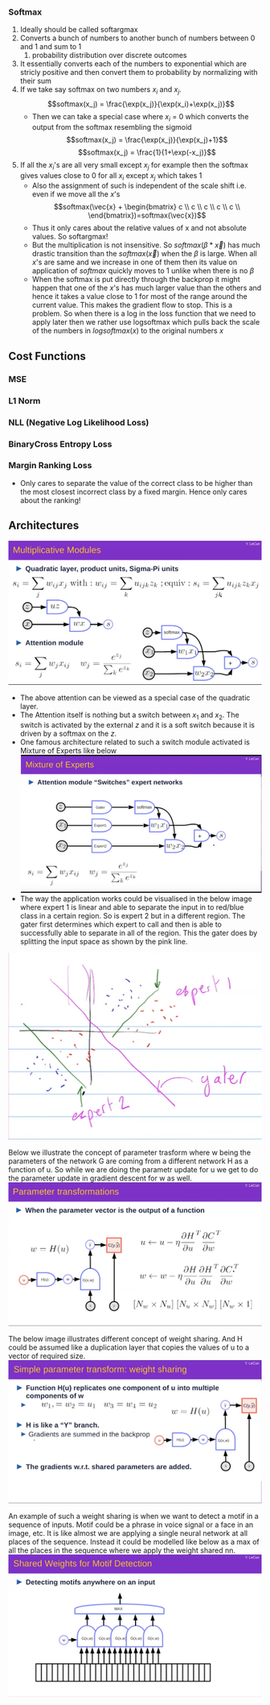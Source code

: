 ### Softmax
1. Ideally should be called softargmax
2. Converts a bunch of numbers to another bunch of numbers between 0 and 1 and sum to 1
	1. probability distribution over discrete outcomes
3. It essentially converts each of the numbers to exponential which are stricly positive and then convert them to probability by normalizing with their sum
4. If we take say softmax on two numbers $x_i$ and $x_j$. 
	$$softmax(x_j) = \frac{\exp(x_j)}{\exp(x_i)+\exp(x_j)}$$
    - Then we can take a special case where $x_i$ = 0 which converts the output from the softmax resembling the sigmoid
    $$softmax(x_j) = \frac{\exp(x_j)}{\exp(x_j)+1}$$
    $$softmax(x_j) = \frac{1}{1+\exp(-x_j)}$$
5. If all the $x_i$'s are all very small except $x_j$ for example then the softmax gives values close to 0 for all $x_i$ except $x_j$ which takes 1
    - Also the assignment of such is independent of the scale shift i.e. even if we move all the $x$'s 
    $$softmax(\vec{x} + \begin{bmatrix} c \\ c \\ c \\ c \\ c \\ \end{bmatrix})=softmax(\vec{x})$$
    - Thus it only cares about the relative values of x and not absolute values. So softargmax!
    - But the multiplication is not insensitive. So $softmax(\beta*\vec{x})$ has much drastic transition than the $softmax(\vec{x})$ when the $\beta$ is large. When all $x$'s are same and we increase in one of them then its value on application of $softmax$ quickly moves to 1 unlike when there is no $\beta$
    - When the softmax is put directly through the backprop it might happen that one of the $x$'s has much larger value than the others and hence it takes a value close to 1 for most of the range around the current value. This makes the gradient flow to stop. This is a problem. So when there is a log in the loss function that we need to apply later then we rather use logsoftmax which pulls back the scale of the numbers in $logsoftmax(x)$ to the original numbers $x$ 

## Cost Functions
### MSE
### L1 Norm
### NLL (Negative Log Likelihood Loss)
### BinaryCross Entropy Loss
### Margin Ranking Loss
- Only cares to separate the value of the correct class to be higher than the most closest incorrect class by a fixed margin. Hence only cares about the ranking!
## Architectures
![Local Image](./multiplicative_modules.png)
- The above attention can be viewed as a special case of the quadratic layer.
- The Attention itself is nothing but a switch between $x_1$ and $x_2$. The switch is activated by the external $z$ and it is a soft switch because it is driven by a softmax on the $z$.
- One famous architecture related to such a switch module activated is Mixture of Experts like below
![Local Image](./moe.png)
- The way the application works could be visualised in the below image where expert 1 is linear and able to separate the input in to red/blue class in a certain region. So is expert 2 but in a different region. The gater first determines which expert to call and then is able to successfully able to separate in all of the region. This the gater does by splitting the input space as shown by the pink line.

![Local Image](./moe_vis.png)

Below we illustrate the concept of parameter trasform where w being the parameters of the network G are coming from a different network H as a function of u. So while we are doing the parametr update for u we get to do the parameter update in gradient descent for w as well.
![Local Image](./weight_sharing_parameter_transforms.png)

The below image illustrates different concept of weight sharing. And H could be assumed like a duplication layer that copies the values of u to a vector of required size.
![Local Image](./weight_sharing.png)

An example of such a weight sharing is when we want to detect a motif in a sequence of inputs. Motif could be a phrase in voice signal or a face in an image, etc. It is like almost we are applying a single neural network at all places of the sequence. Instead it could be modelled like below as a max of all the places in the sequence where we apply the weight shared nn.
![Local Image](./motif_detection.png)
